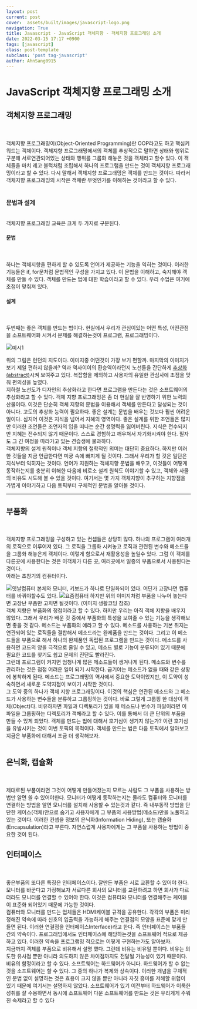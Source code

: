 ```yaml
---
layout: post
current: post
cover:  assets/built/images/javascript-logo.png
navigation: True
title: Javascript - JavaScript 객체지향 - 객체지향 프로그래밍 소개
date: 2022-03-15 17:17 +0900
tags: [javascript]
class: post-template
subclass: 'post tag-javascript'
author: AhnSang0915
---
```


# JavaScript 객체지향 프로그래밍 소개

## 객체지향 프로그래밍
<br>
<br>
객체지향 프로그래밍이(Object-Oriented Programming)란 OOP라고도 하고 핵심키워드는 객체이다. 객체지향 프로그래밍에서의 객체를 추상적으로 말하면 상태와 행위로 구분해 서로연관되어있는 상태와 행위를 그룹화 해놓은 것을 객체라고 할수 있다. 이 객체들을 마치 레고 블럭처럼 조립해서 하나의 프로그램을 만드는 것이 객체지향 프로그래밍이라고 할 수 있다. 다시 말해서 객체지향 프로그래밍은 객체를 만드는 것이다. 따라서 객체지향 프로그래밍의 시작은 객체란 무엇인가를 이해하는 것이라고 할 수 있다. 
<br>
<br>

### 문법과 설계

<br>
객체지향 프로그래밍 교육은 크게 두 가지로 구분된다.
<br>

#### 문법
<br>
<br>
하나는 객체지향을 편하게 할 수 있도록 언어가 제공하는 기능을 익히는 것이다. 이러한 기능들은 if, for문처럼 문법적인 구성을 가지고 있다. 이 문법을 이해하고, 숙지해야 객체를 만들 수 있다. 객체를 만드는 법에 대한 학습이라고 할 수 있다. 우리 수업은 여기에 초점이 맞춰져 있다.

#### 설계
<br>
<br>
두번째는 좋은 객체를 만드는 법이다. 현실에서 우리가 관심이있는 어떤 특성, 어떤관점을 소프트웨어화 시켜서 문제를 해결하는것이 프로그램, 프로그래밍이다. 

![예시1](https://s3.ap-northeast-2.amazonaws.com/opentutorials-user-file/module/516/1854.gif)

위의 그림은 런던의 지도이다. 이미지중 어떤것이 가장 보기 편할까. 마지막의 이미지가 보기 제일 편하지 않을까? 역과 역사이이의 환승역이라던지 노선들을 간단하게 <u>추상화(abstract)</u>시켜 보여주고 있다. 복잡함을 제외하고 사용자의 유일한 관심사에 초점을 맞춰 편의성을 높였다. 
<br>
지하철 노선도가 디자인의 추상화라고 한다면 프로그램을 만든다는 것은 소프트웨어의 추상화라고 할 수 있다. 객체 지향 프로그래밍은 좀 더 현실을 잘 반영하기 위한 노력의 산물이다. 이것은 단순히 객체 지향의 문법을 이용해서 객체를 만든다고 달성되는 것이 아니다. 고도의 추상화 능력이 필요하다. 좋은 설계는 문법을 배우는 것보다 훨씬 어려운 일이다. 심지어 이것은 지식을 넘어서 지혜의 영역이다. 좋은 설계를 위한 조언들은 많지만 이러한 조언들은 조언자의 입을 떠나는 순간 생명력을 잃어버린다. 지식은 전수되지만 지혜는 전수되지 않기 때문이다. 스스로 경험하고 깨우쳐서 자기화시켜야 한다. 필자도 그 긴 여정을 따라가고 있는 견습생에 불과하다.
<br>
객체지향의 설계 원칙이나 객체 지향의 철학적인 의미는 대단히 중요하다. 하지만 이러한 것들을 지금 언급한다면 미궁 속에 빠지게 될 것이다. 그래서 우리가 할 것은 일단은 지식부터 익히자는 것이다. 언어가 지원하는 객체지향 문법을 배우고, 이것들이 어떻게 동작하는지를 충분히 이해한 다음에 비로소 설계 원칙도 이야기할 수 있고, 객체와 사물의 비유도 시도해 볼 수 있을 것이다. 여기서는 몇 가지 객체지향이 추구하는 지향점을 가볍게 이야기하고 다음 토픽부터 구체적인 문법을 알아볼 것이다.

---

## 부품화
<br>
<br>
객체지향 프로그래밍을 구성하고 있는 컨셉들은 상당히 많다. 하나의 프로그램이 여러개의 로직으로 이루어져 있다. 그 로직을 그룹화 시켜놓고 로직과 관련된 변수와 메소드들을 그룹화 해놓은게 객체이다. 이렇게 함으로서 재활용성을 높일수 있다. 그럼 이 객체를 다른곳에 사용한다는 것은 이객체가 다른 곳, 여러곳에서 일종의 부품으로서 사용된다는 것이다.
<br>
아래는 초창기의 컴퓨터이다.

![옛날컴퓨터](https://s3.ap-northeast-2.amazonaws.com/opentutorials-user-file/module/516/1857.gif)
본체와 모니터, 키보드가 하나로 단일화되어 있다. 어딘가 고장나면 컴퓨터를 바꿔야할수도 있다.
![요즘컴퓨터](https://s3.ap-northeast-2.amazonaws.com/opentutorials-user-file/module/516/1856.gif)
하지만 위의 이미지처럼 부품을 나누어 놓는다면 고장난 부품만 고치면 될것이다. (이미지 생활코딩 참조)
<br>
객체 지향은 부품화의 정점이라고 할 수 있다. 하지만 우리는 아직 객체 지향을 배우지 않았다. 그래서 우리가 배운 것 중에서 부품화의 특성을 보여줄 수 있는 기능을 생각해보면 좋을 것 같다. 메소드는 부품화의 예라고 할 수 있다. 메소드를 사용하는 기본 취지는 연관되어 있는 로직들을 결합해서 메소드라는 완제품을 만드는 것이다. 그리고 이 메소드들을 부품으로 해서 하나의 완제품인 독립된 프로그램을 만드는 것이다. 메소드를 사용하면 코드의 양을 극적으로 줄일 수 있고, 메소드 별로 기능이 분류되어 있기 때문에 필요한 코드를 찾기도 쉽고 문제의 진단도 빨라진다.
<br>
그런데 프로그램이 커지면 엄청나게 많은 메소드들이 생겨나게 된다. 메소드와 변수를 관리하는 것은 점점 어려운 일이 되기 시작한다. 급기야는 메소드가 없을 때와 같은 상황에 봉착하게 된다. 메소드는 프로그래밍의 역사에서 중요한 도약이었지만, 이 도약이 성숙하면서 새로운 도약지점이 보이기 시작한 것이다.
<br>
그 도약 중의 하나가 객체 지향 프로그래밍이다. 이것의 핵심은 연관된 메소드와 그 메소드가 사용하는 변수들을 분류하고 그룹핑하는 것이다. 바로 그렇게 그룹핑 한 대상이 객체(Object)다. 비유하자면 파일과 디렉토리가 있을 때 메소드나 변수가 파일이라면 이 파일을 그룹핑하는 디렉토리가 객체라고 할 수 있다. 이를 통해서 더 큰 단위의 부품을 만들 수 있게 되었다. 객체를 만드는 법에 대해서 호기심이 생기지 않는가? 이런 호기심을 유발시키는 것이 이번 토픽의 목적이다. 객체를 만드는 법은 다음 토픽에서 알아보고 지금은 부품화에 대해서 조금 더 생각해보자.
<br>
<br>

## 은닉화, 캡슐화
<br>
<br>
제대로된 부품이라면 그것이 어떻게 만들어졌는지 모르는 사람도 그 부품을 사용하는 방법만 알면 쓸 수 있어야한다. 모니터가 어떻게 동작하는지는 몰라도 컴퓨터와 모니터를 연결하는 방법을 알면 모니터를 설치해 사용할 수 있는것과 같다. 즉 내부동작 방법을 단단한 케이스(객체)안으로 숨기고 사용자에게 그 부품의 사용방법(메소드)만을 노풀하고 있는 것이다. 이러한 컨셉을 정보의 은닉화(Information Hiding), 또는 캡슐화(Encapsulation)라고 부른다. 자연스럽게 사용자에게는 그 부품을 사용하는 방법이 중요한 것이 된다.  

## 인터페이스
<br>
<br>
좋은부품의 또다른 특징은 인터페이스이다. 잘만든 부품은 서로 교환할 수 있어야 한다. 모니터를 바꾼다고 가정해보자 서로다른 회사의 모니터를 교환하려고 하면 회사가 다르더라도 모니터를 연결할 수 있어야 한다. 이것은 컴퓨터와 모니터를 연결해주는 케이블이 표준화 되어있기 때문에 가능한 것이다.
<br>
컴퓨터와 모니터를 만드는 업체들은 HDMI케이블 규격을 공유한다. 각각의 부품은 미리 정해진 약속에 따라 신호의 입출력을 가능하게 해주는 연결점의 모양을 표준에 맞게 만들면 된다. 이러한 연결점을 인터페이스Interface)라고 한다. 즉 인터페이스는 부품들 간의 약속이다. 프로그래밍에서도 인터페이스에 해당하는것을 소프트웨어 적으로 제공하고 있다.  이러한 약속을 프로그램밍 적으로는 어떻게 구현하는가도 알아보자.
<br>
지금까지 객체를 부품으로 비유해서 설명 했다. 그런데 비유는 비유일 뿐이다. 비유는 의도한 유사점 뿐만 아니라 의도하지 않은 차이점까지도 전달될 가능성이 있기 때문이다. 비유의 함정이라고 할 수 있다. 소프트웨어는 하드웨어가 아니다. 하드웨어가 할 수 없는 것을 소프트웨어는 할 수 있다. 그 중의 하나가 복제와 상속이다. 이러한 개념을 구체적인 문법 없이 설명하는 것은 효용이 크지 않을 뿐만 아니라 자칫 흥미를 저해할 위험이 있기 때문에 여기서는 설명하지 않았다. 소프트웨어가 있기 이전부터 하드웨어가 이룩한 성취를 잘 수용하면서 동시에 소프트웨어 다운 소프트웨어를 만드는 것은 우리게게 주워진 숙제라고 할 수 있다